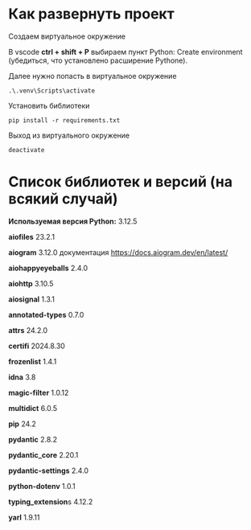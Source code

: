 # Как развернуть проект
Создаем виртуальное окружение

В vscode **ctrl + shift + P** выбираем пункт Python: Create environment (убедиться, что установлено расширение Pythone).

Далее нужно попасть в виртуальное окружение
````
.\.venv\Scripts\activate
````
Установить библиотеки
````
pip install -r requirements.txt
````
Выход из виртуального окружение
````
deactivate
````

# Список библиотек и версий (на всякий случай)

**Используемая версия Python:** 3.12.5

**aiofiles**          23.2.1

**aiogram**           3.12.0  документация https://docs.aiogram.dev/en/latest/

**aiohappyeyeballs**  2.4.0

**aiohttp**           3.10.5

**aiosignal**         1.3.1

**annotated-types**   0.7.0

**attrs**             24.2.0

**certifi**           2024.8.30

**frozenlist**        1.4.1

**idna**              3.8

**magic-filter**      1.0.12

**multidict**         6.0.5

**pip**               24.2

**pydantic**          2.8.2

**pydantic_core**     2.20.1

**pydantic-settings** 2.4.0

**python-dotenv**     1.0.1

**typing_extension**s 4.12.2

**yarl**              1.9.11



